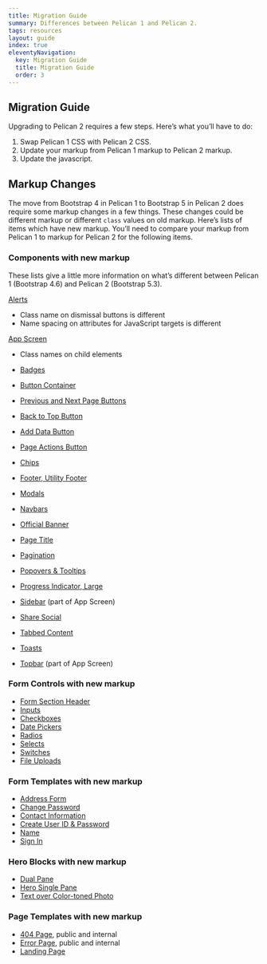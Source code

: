 ```yaml
---
title: Migration Guide
summary: Differences between Pelican 1 and Pelican 2.
tags: resources
layout: guide
index: true
eleventyNavigation:
  key: Migration Guide
  title: Migration Guide
  order: 3
---
```


## Migration Guide

Upgrading to Pelican 2 requires a few steps. Here’s what you’ll have to do:

1. Swap Pelican 1 CSS with Pelican 2 CSS.
2. Update your markup from Pelican 1 markup to Pelican 2 markup.
3. Update the javascript.

## Markup Changes

The move from Bootstrap 4 in Pelican 1 to Bootstrap 5 in Pelican 2 does require some markup changes in a few things.  These changes could be different markup or different `class` values on old markup. Here’s lists of items which have new markup. You’ll need to compare your markup from Pelican 1 to markup for Pelican 2 for the following items.

### Components with new markup
 
These lists give a little more information on what’s different between Pelican 1 (Bootstrap 4.6) and Pelican 2 (Bootstrap 5.3).

[Alerts](/components/alerts/)

- Class name on dismissal buttons is different
- Name spacing on attributes for JavaScript targets is different

[App Screen](/components/app-screen/)

- Class names on child elements


- [Badges](/components/badges/)
- [Button Container](/components/button-container/)
- [Previous and Next Page Buttons](/components/buttons-previous-next-page/)
- [Back to Top Button](/components/back-to-top-button/)
- [Add Data Button](/components/add-data-button/)
- [Page Actions Button](/components/page-actions-button/)
- [Chips](/components/chip/)
- [Footer, Utility Footer](/components/footer/)
- [Modals](/components/modal/)
- [Navbars](/components/navbar/)
- [Official Banner](/components/official-banner/)
- [Page Title](/components/page-title/)
- [Pagination](/components/pagination/)
- [Popovers &amp; Tooltips](/components/popovers-tooltips/)
- [Progress Indicator, Large](/components/progress/)
- [Sidebar](/components/app-screen/) (part of App Screen)
- [Share Social](/components/share-and-social/)
- [Tabbed Content](/components/tabbed-content/)
- [Toasts](/components/toasts/)
- [Topbar](/components/app-screen/) (part of App Screen)

### Form Controls with new markup

- [Form Section Header](/form-controls/form-section-header/)
- [Inputs](/form-controls/inputs/)
- [Checkboxes](/form-controls/checkboxes/)
- [Date Pickers](/form-controls/inputs/)
- [Radios](/form-controls/radios/)
- [Selects](/form-controls/select/)
- [Switches](/form-controls/switches/)
- [File Uploads](/form-controls/inputs/)

### Form Templates with new markup

- [Address Form](/form-templates/address/)
- [Change Password](/form-templates/change-password/)
- [Contact Information](/form-templates/contact-information/)
- [Create User ID &amp; Password](/form-templates/create-user-id-and-password/)
- [Name](/form-templates/name/)
- [Sign In](/form-templates/sign-in/)

### Hero Blocks with new markup

- [Dual Pane](/hero-blocks/dual-pane/)
- [Hero Single Pane](/hero-blocks/single-pane/)
- [Text over Color-toned Photo](/hero-blocks/text-over-color-toned-photo/)

### Page Templates with new markup

- [404 Page](/page-templates/404-page/), public and internal
- [Error Page](/page-templates/error-page/), public and internal
- [Landing Page](/page-templates/landing-page/)
